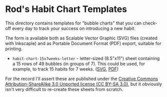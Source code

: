# Rod's Habit Chart Templates

This directory contains templates for "bubble charts" that you can check-off every day to track your success on introducing a new habit.

The form is available both as Scalable Vector Graphic (SVG) files (created with Inkscaple) and as Portable Document Format (PDF) export, suitable for printing.

 * `habit-chart-15x7weeks-letter` - letter-sized (8.5"x11") sheet containing a 15 rows of 49 bubbles (in groups of 7). This could be used, for example, to track 15 habits for 7 weeks. ([SVG](https://github.com/rodw/paper-forms/raw/master/habits/habit-chart-15x7weeks-letter.svg), [PDF](https://github.com/rodw/paper-forms/raw/master/habits/habit-chart-15x7weeks-letter.pdf))

For the record I'll assert these are published under the [Creative Commons Attribution-ShareAlike 3.0 Unported license (CC BY-SA 3.0)](http://creativecommons.org/licenses/by-sa/3.0/), but it obviously isn't very difficult to re-create these sheets from scratch.
